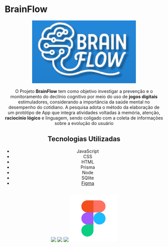 # **BrainFlow**

<center>
<img src="https://github.com/KevinGazaniga/Brain_Flow/blob/main/Jogo%20Cognitivo/assets/fotos/brain_flow_logo.png?raw=true" height='200'>

O Projeto **BrainFlow** tem como objetivo investigar a prevenção e o monitoramento do declínio cognitivo por meio do uso de **jogos digitais** estimuladores, considerando a importância da saúde mental no desempenho do cotidiano. A pesquisa adota o método da elaboração de um protótipo de App que integra atividades voltadas à memória, atenção, **raciocínio lógico** e linguagem, sendo coligado com a coleta de informações sobre a evolução do usuário

## Tecnologias Utilizadas

- JavaScript
- CSS
- HTML
- Prisma
- Node
- SQlite
- [Figma](https://www.figma.com/design/4u6lu1H1Du1DAAgjWiFYEh/Untitled?node-id=0-1&t=gZfXSywlL2aDAGJc-1)

##

<img src="https://encrypted-tbn0.gstatic.com/images?q=tbn:ANd9GcRuHnJDLOcdm_0b6N6kNj-1OvO9KhKYgqIy0w&s" height='150'>
<img src="https://hermes.dio.me/articles/cover/88153d7f-6a9c-4b57-8e92-123a69ba1beb.png" height='150'>
<img src="https://encrypted-tbn0.gstatic.com/images?q=tbn:ANd9GcQEc9A_S6BPxCDRp5WjMFEfXrpCu1ya2OO-Lw&s" height='150'>
<img src="https://github.com/KevinGazaniga/Brain_Flow/blob/main/Jogo%20Cognitivo/assets/fotos/figma_logo.svg" height='150'>
